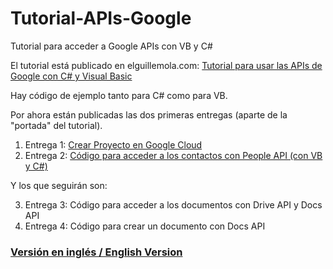 # Tutorial-APIs-Google
 Tutorial para acceder a  Google APIs con VB y C#

El tutorial está publicado en elguillemola.com: [Tutorial para usar las APIs de Google con C# y Visual Basic](http://www.elguillemola.com/2020/12/tutorial-para-usar-las-apis-de-google-con-c-y-visual-basic/)

Hay código de ejemplo tanto para C# como para VB.

Por ahora están publicadas las dos primeras entregas (aparte de la "portada" del tutorial).

1. Entrega 1: [Crear Proyecto en Google Cloud](http://www.elguillemola.com/2020/12/tutorial-google-apis-crear-proyecto-en-google-cloud/)
2. Entrega 2: [Código para acceder a los contactos con People API (con VB y C#)](http://www.elguillemola.com/2020/12/tutorial-google-apis-codigo-para-acceder-a-los-contactos-con-people-api/)

Y los que seguirán son:<br>

3. Entrega 3: Código para acceder a los documentos con Drive API y Docs API
4. Entrega 4: Código para crear un documento con Docs API


### [Versión en inglés / English Version](https://docs.google.com/document/d/e/2PACX-1vTXJMoQ8m1KGAVOvXCkvyjp1Qewg_e-YZo69XF-2d7AbraGN0I-c5ngsOo2XJnAE8vlC4JmWdQ2bH8I/pub)
